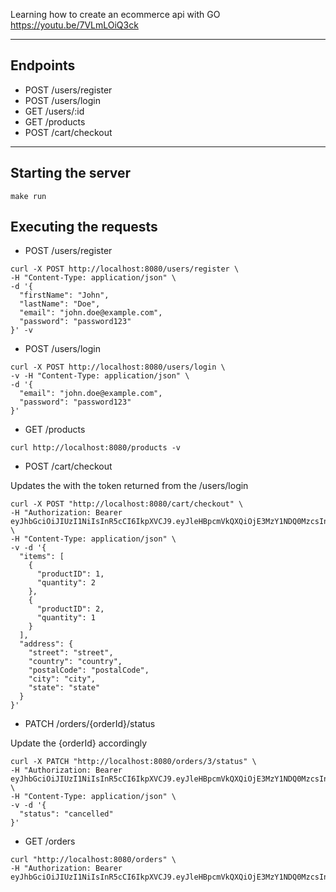 
Learning how to create an ecommerce api with GO https://youtu.be/7VLmLOiQ3ck

---

## Endpoints

- POST /users/register
- POST /users/login
- GET /users/:id
- GET /products
- POST /cart/checkout


---

## Starting the server

`make run`

## Executing the requests

- POST /users/register

```
curl -X POST http://localhost:8080/users/register \
-H "Content-Type: application/json" \
-d '{
  "firstName": "John",
  "lastName": "Doe",
  "email": "john.doe@example.com",
  "password": "password123"
}' -v
```


- POST /users/login

```
curl -X POST http://localhost:8080/users/login \
-v -H "Content-Type: application/json" \
-d '{
  "email": "john.doe@example.com",
  "password": "password123"
}'
```


- GET /products

```
curl http://localhost:8080/products -v
```


- POST /cart/checkout

Updates the <your-auth-token> with the token returned from the /users/login

```
curl -X POST "http://localhost:8080/cart/checkout" \
-H "Authorization: Bearer eyJhbGciOiJIUzI1NiIsInR5cCI6IkpXVCJ9.eyJleHBpcmVkQXQiOjE3MzY1NDQ0MzcsInVzZXJJRCI6IjEifQ.RheIuNCQbv0qlAEo4ABco32gQCZriJkafbcu1Du3e1s" \
-H "Content-Type: application/json" \
-v -d '{
  "items": [
    {
      "productID": 1,
      "quantity": 2
    },
    {
      "productID": 2,
      "quantity": 1
    }
  ],
  "address": {
    "street": "street",
    "country": "country",
    "postalCode": "postalCode",
    "city": "city",
    "state": "state"
  }
}'
```

- PATCH /orders/{orderId}/status

Update the {orderId} accordingly

```
curl -X PATCH "http://localhost:8080/orders/3/status" \
-H "Authorization: Bearer eyJhbGciOiJIUzI1NiIsInR5cCI6IkpXVCJ9.eyJleHBpcmVkQXQiOjE3MzY1NDQ0MzcsInVzZXJJRCI6IjEifQ.RheIuNCQbv0qlAEo4ABco32gQCZriJkafbcu1Du3e1s" \
-H "Content-Type: application/json" \
-v -d '{
  "status": "cancelled"
}'
```

- GET /orders

```
curl "http://localhost:8080/orders" \
-H "Authorization: Bearer eyJhbGciOiJIUzI1NiIsInR5cCI6IkpXVCJ9.eyJleHBpcmVkQXQiOjE3MzY1NDQ0MzcsInVzZXJJRCI6IjEifQ.RheIuNCQbv0qlAEo4ABco32gQCZriJkafbcu1Du3e1s"
```